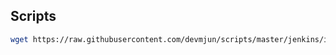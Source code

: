 ## Scripts

```sh
wget https://raw.githubusercontent.com/devmjun/scripts/master/jenkins/install_jenkins.sh
```